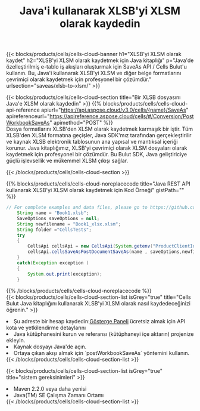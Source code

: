 ﻿---
title:  Java'i kullanarak XLSB'yi XLSM olarak kaydedin
description:  XLSB formatındaki dosyayı XLSM formatındaki dosya olarak kaydetmek için Aspose.Cells Cloud SDK for Java'i kullanma.
kwords: Excel, Save XLSB as XLSM, REST, Java
howto: How to save XLSB as XLSM using Aspose.Cells Cloud Java library.
---
{{< blocks/products/cells/cells-cloud-banner h1="XLSB\'yi XLSM olarak kaydet" h2="XLSB\'yi XLSM olarak kaydetmek için Java kitaplığı" p="Java\'de özelleştirilmiş e-tablo iş akışları oluşturmak için SaveAs API / Cells Bulut\'u kullanın. Bu, Java\'i kullanarak XLSB\'yi XLSM ve diğer belge formatlarını çevrimiçi olarak kaydetmek için profesyonel bir çözümdür." urlsection="saveas/xlsb-to-xlsm/" >}}

{{< blocks/products/cells/cells-cloud-section title="Bir XLSB dosyasını Java\'e XLSM olarak kaydedin" >}}
{{% blocks/products/cells/cells-cloud-api-reference apiurl="https://api.aspose.cloud/v3.0/cells/{name}/SaveAs" apireferenceurl="https://apireference.aspose.cloud/cells/#/Conversion/PostWorkbookSaveAs" apimethod="POST" %}}
<br/>
Dosya formatlarını XLSB'den XLSM olarak kaydetmek karmaşık bir iştir. Tüm XLSB'den XLSM formatına geçişler, Java SDK'mız tarafından gerçekleştirilir ve kaynak XLSB elektronik tablosunun ana yapısal ve mantıksal içeriği korunur. Java kitaplığımız, XLSB'yi çevrimiçi olarak XLSM dosyaları olarak kaydetmek için profesyonel bir çözümdür. Bu Bulut SDK, Java geliştiriciye güçlü işlevsellik ve mükemmel XLSM çıkışı sağlar.

{{< /blocks/products/cells/cells-cloud-section >}}

{{% blocks/products/cells/cells-cloud-noreplacecode title="Java REST API kullanarak XLSB\'yi XLSM olarak kaydetmek için Kod Örneği" gistPath="" %}}
  
```java
// For complete examples and data files, please go to https://github.com/aspose-cells-cloud/aspose-cells-cloud-java/
    String name = "Book1.xlsb";
    SaveOptions saveOptions = null;
    String newfilename = "Book1_xlsx.xlsm";
    String folder ="CellsTests";
    try 
    {
        CellsApi cellsApi = new CellsApi(System.getenv("ProductClientId"), System.getenv("ProductClientSecret"));
        cellsApi.cellsSaveAsPostDocumentSaveAs(name , saveOptions,newfilename,false,false,folder,null,null,null,true);                       
    }
    catch(Exception exception )
    {
        System.out.print(exception);
    }
```
  
{{% /blocks/products/cells/cells-cloud-noreplacecode %}}
<br/>
{{< blocks/products/cells/cells-cloud-section-list isGrey="true" title="Cells Bulut Java kitaplığını kullanarak XLSB\'yi XLSM olarak nasıl kaydedeceğinizi öğrenin." >}}
<li> Şu adreste bir hesap kaydedin:<a href="https://dashboard.aspose.cloud/">Gösterge Paneli</a> ücretsiz almak için API kota ve yetkilendirme detaylarını</li>
<li>Java kütüphanesini kurun ve referansı (kütüphaneyi içe aktarın) projenize ekleyin.</li>
<li>Kaynak dosyayı Java'de açın.</li>
<li>Ortaya çıkan akışı almak için `postWorkbookSaveAs` yöntemini kullanın.</li>
{{< /blocks/products/cells/cells-cloud-section-list >}}

{{< blocks/products/cells/cells-cloud-section-list isGrey="true" title="sistem gereksinimleri" >}}
<li>Maven 2.2.0 veya daha yenisi</li>
<li>Java(TM) SE Çalışma Zamanı Ortamı</li>
{{< /blocks/products/cells/cells-cloud-section-list >}}
